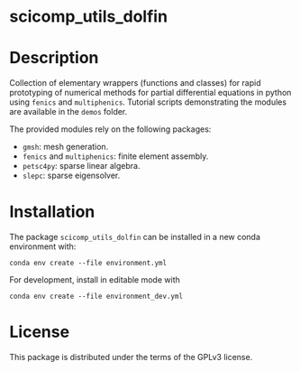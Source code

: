 # scicomp_utils_dolfin

# Description

Collection of elementary wrappers (functions and classes) for rapid prototyping of numerical methods for partial differential equations in python using `fenics` and `multiphenics`. Tutorial scripts demonstrating the modules are available in the `demos` folder.

The provided modules rely on the following packages:
- `gmsh`: mesh generation.
- `fenics` and `multiphenics`: finite element assembly.
- `petsc4py`: sparse linear algebra.
- `slepc`: sparse eigensolver.

# Installation

The package `scicomp_utils_dolfin` can be installed in a new conda environment with:

```console
conda env create --file environment.yml 
```

For development, install in editable mode with

```console
conda env create --file environment_dev.yml 
```

# License

This package is distributed under the terms of the GPLv3 license.
